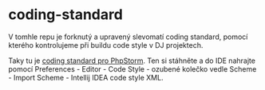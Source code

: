 # coding-standard

V tomhle repu je forknutý a upravený slevomatí coding standard, pomocí kterého kontrolujeme při buildu code style v DJ projektech.

Taky tu je [coding standard pro PhpStorm](phpstorm-ide-coding-standard.xml). Ten si stáhněte a do IDE nahrajte pomocí Preferences - Editor - Code Style - ozubené kolečko vedle Scheme - Import Scheme - Intellij IDEA code style XML.

